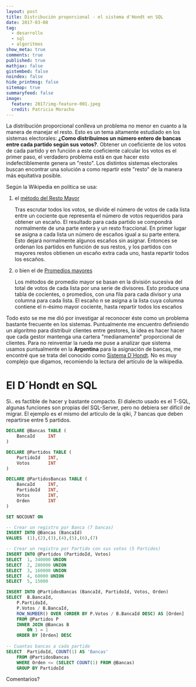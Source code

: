 ```yaml
---
layout: post
title: Distribución proporcional - el sistema d'Hondt en SQL 
date: 2017-03-08
tag:
  - desarrollo
  - sql
  - algoritmos
show_meta: true
comments: true
published: true
mathjax: false
gistembed: false
noindex: false
hide_printmsg: false
sitemap: true
summaryfeed: false
image:
  feature: 2017/img-feature-001.jpeg
  credit: Patricio Moracho
---
```


La distribución proporcional conlleva un problema no menor en cuanto a la
manera de manejar el resto. Esto es un tema altamente estudiado en los sistemas
electorales: **¿Como distribuimos un número entero de bancas entre cada partido
según sus votos?**. Obtener un coeficiente de los votos de cada partido y en
función a este coeficiente calcular los votos es el primer paso, el verdadero
problema está en que hacer esto indefectiblemente genera un "resto". Los
distintos sistemas electorales buscan encontrar una solución a como repartir
este "resto" de la manera más equitativa posible.

Según la Wikipedia en política se usa:

1. el [método del Resto
   Mayor](https://es.wikipedia.org/wiki/M%C3%A9todo_del_resto_mayor) 

	Tras escrutar todos los votos, se divide el número de votos de cada lista entre
	un cociente que representa el número de votos requeridos para obtener un
	escaño. El resultado para cada partido se compondrá normalmente de una parte
	entera y un resto fraccional. En primer lugar se asigna a cada lista un número
	de escaños igual a su parte entera. Esto dejará normalmente algunos escaños sin
	asignar. Entonces se ordenan los partidos en función de sus restos, y los
	partidos con mayores restos obtienen un escaño extra cada uno, hasta repartir
	todos los escaños.

2. o bien el de [Promedios
   mayores](https://es.wikipedia.org/wiki/M%C3%A9todo_de_promedios_mayores)

	Los métodos de promedio mayor se basan en la división sucesiva del total de
	votos de cada lista por una serie de divisores. Esto produce una tabla de
	cocientes, o promedios, con una fila para cada divisor y una columna para
	cada lista. El escaño n se asigna a la lista cuya columna contiene el
	n-ésimo mayor cociente, hasta repartir todos los escaños


Todo esto se me me dió por investigar al reconocer éste como un problema
bastante frecuente en los sistemas. Puntualmente me encuentro definiendo un
algoritmo para distribuir clientes entre gestores, la idea es hacer hacer que
cada gestor mantenga una cartera "medianamente" proporcional de clientes. Para
no reinventar la rueda me puse a analizar que sistema usamos puntualmente en la
**Argentina** para la asignación de bancas, me encontré que se trata del
conocido como [Sistema
D´Hondt](https://es.wikipedia.org/wiki/Sistema_d%27Hondt). No es muy complejo
que digamos, recomiendo la lectura del artículo de la wikipedia. 


# El D´Hondt en SQL

Si.. es factible de hacer y bastante compacto. El dialecto usado es el T-SQL,
algunas funciones son propias del SQL-Server, pero no debiera ser difícil de
migrar. El ejemplo es el mismo del artículo de la qiki, 7 bancas que deben
repartirse entre 5 partidos.


```sql
DECLARE @Bancas TABLE (
	BancaId 	INT
)

DECLARE @Partidos TABLE (
	PartidoId 	INT,
	Votos		INT
)

DECLARE @PartidosBancas TABLE (
	BancaId		INT,
	PartidoId 	INT,
	Votos		INT,
	Orden		INT
)

SET NOCOUNT ON

-- Crear un registro por Banca (7 bancas)
INSERT INTO @Bancas (BancaId)
VALUES	(1),(2),(3),(4),(5),(6),(7)

-- Crear un registro por Partido con sus votos (5 Partidos)
INSERT INTO @Partidos (PartidoId, Votos)
SELECT	1, 340000 UNION
SELECT	2, 280000 UNION
SELECT	3, 160000 UNION
SELECT	4, 60000 UNION
SELECT	5, 15000

INSERT INTO @PartidosBancas (BancaId, PartidoId, Votos, Orden)
SELECT 	B.BancaId, 
	P.PartidoId, 
	P.Votos / B.BancaId, 
	ROW_NUMBER() OVER (ORDER BY P.Votos / B.BancaId DESC) AS [Orden]
	FROM @Partidos P
	INNER JOIN @Bancas B
		ON 1 = 1
	ORDER BY [Orden] DESC
		
-- Cuantas bancas a cada partido
SELECT 	PartidoId, COUNT(1) AS 'Bancas' 
	FROM @PartidosBancas
	WHERE Orden <= (SELECT COUNT(1) FROM @Bancas)
	GROUP BY PartidoId
```
Comentarios?
